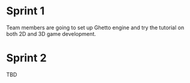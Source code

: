 # Sprint 1

  Team members are going to set up Ghetto engine and try the tutorial on both 2D and 3D game development.

  # Sprint 2

  TBD
